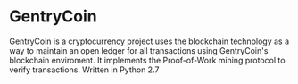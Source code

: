 # GentryCoin
GentryCoin is a cryptocurrency project uses the blockchain technology as a way to maintain 
an open ledger for all transactions using GentryCoin's blockchain enviroment. It implements
the Proof-of-Work mining protocol to verify transactions. Written in Python 2.7
